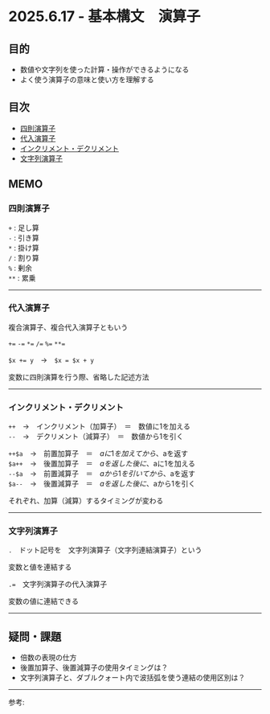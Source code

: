 # 2025.6.17 - 基本構文　演算子

## 目的

- 数値や文字列を使った計算・操作ができるようになる
- よく使う演算子の意味と使い方を理解する

## 目次

- [四則演算子](#1)
- [代入演算子](#2)
- [インクリメント・デクリメント](#3)
- [文字列演算子](#4)

## MEMO

<a id="1"></a>

### 四則演算子

`+` : 足し算  
`-` : 引き算  
`*` : 掛け算  
`/` : 割り算  
`%` : 剰余  
`**` : 累乗

---
<a id="2"></a>

### 代入演算子

複合演算子、複合代入演算子ともいう  

`+=` `-=` `*=` `/=` `%=` `**=`  

`$x += y`　→　`$x = $x + y`  

変数に四則演算を行う際、省略した記述方法  

---
<a id="3"></a>

### インクリメント・デクリメント

`++`　→　インクリメント（加算子）　＝　数値に1を加える  
`--`　→　デクリメント（減算子）　＝　数値から1を引く  

`++$a`　→　前置加算子　＝　$aに1を加えてから、$aを返す  
`$a++`　→　後置加算子　＝　$aを返した後に、$aに1を加える  
`--$a`　→　前置減算子　＝　$aから1を引いてから、$aを返す  
`$a--`　→　後置減算子　＝　$aを返した後に、$aから1を引く  

それぞれ、加算（減算）するタイミングが変わる  

---
<a id="4"></a>

### 文字列演算子

`.`　ドット記号を　文字列演算子（文字列連結演算子）という  

変数と値を連結する  

`.=`　文字列演算子の代入演算子  

変数の値に連結できる  

---

## 疑問・課題

- 倍数の表現の仕方
- 後置加算子、後置減算子の使用タイミングは？
- 文字列演算子と、ダブルクォート内で波括弧を使う連結の使用区別は？

---

参考: []()
